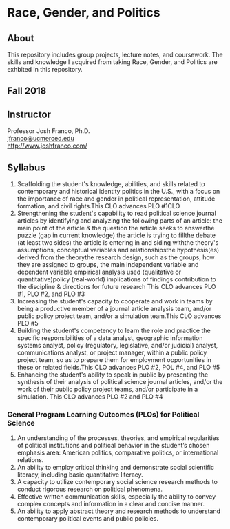 # Race, Gender, and Politics
## About
This repository includes group projects, lecture notes, and coursework. The skills and knowledge I acquired from taking Race, Gender, and Politics are exhbited in this repository.
## Fall 2018 
## Instructor 
Professor Josh Franco, Ph.D.<br> 
jfranco@ucmerced.edu <br> 
http://www.joshfranco.com/ 
## Syllabus
1. Scaffolding the student's knowledge, abilities, and skills related to contemporary and historical identity politics in the U.S., with a focus on the importance of race and gender in political representation, attitude formation, and civil rights.This CLO advances PLO #1CLO 
2. Strengthening the student's capability to read political science journal articles by identifying and analyzing the following parts of an article: the main point of the article & the question the article seeks to answerthe puzzle (gap in current knowledge) the article is trying to fillthe debate (at least two sides) the article is entering in and siding withthe theory's assumptions, conceptual variables and relationshipsthe hypothesis(es) derived from the theorythe research design, such as the groups, how they are assigned to groups, the main independent variable and dependent variable empirical analysis used (qualitative or quantitative)policy (real-world) implications of findings contribution to the discipline & directions for future research This CLO advances PLO #1, PLO #2, and PLO #3
3. Increasing the student's capacity to cooperate and work in teams by being a productive member of a journal article analysis team, and/or public policy project team, and/or a simulation team.This CLO advances PLO #5 
4. Building the student's competency to learn the role and practice the specific responsibilities of a data analyst, geographic information systems analyst, policy (regulatory, legislative, and/or judicial) analyst, communications analyst, or project manager, within a public policy project team, so as to prepare them for employment opportunities in these or related fields.This CLO advances PLO #2, POL #4, and PLO #5  
5. Enhancing the student's ability to speak in public by presenting the synthesis of their analysis of political science journal articles, and/or the work of their public policy project teams, and/or participate in a simulation. This CLO advances PLO #2 and PLO #4 
### General Program Learning Outcomes (PLOs) for Political Science 
1.  An understanding of the processes, theories, and empirical regularities of political institutions and political behavior in the student’s chosen emphasis area:  American politics, comparative politics, or international relations.
2.  An ability to employ critical thinking and demonstrate social scientific literacy, including basic quantitative literacy.
3.  A capacity to utilize contemporary social science research methods to conduct rigorous research on political phenomena.
4.  Effective written communication skills, especially the ability to convey complex concepts and information in a clear and concise manner.
5.  An ability to apply abstract theory and research methods to understand contemporary political events and public policies.
